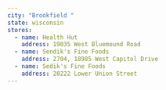```yaml
---
city: "Brookfield "
state: wisconsin
stores:
  - name: Health Hut
    address: 19035 West Bluemound Road
  - name: Sendik's Fine Foods
    address: 2704, 18985 West Capitol Drive
  - name: Sedik's Fine Foods
    address: 20222 Lower Union Street
---
```

